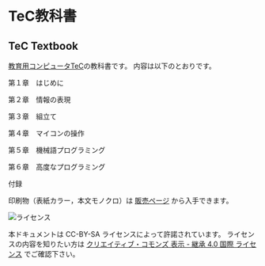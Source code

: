 # TeC教科書
TeC Textbook
---

[教育用コンピュータTeC](https://github.com/tctsigemura/TeC7)の教科書です。
内容は以下のとおりです。

第１章　はじめに

第２章　情報の表現

第３章　組立て

第４章　マイコンの操作

第５章　機械語プログラミング

第６章　高度なプログラミング

付録

印刷物（表紙カラー，本文モノクロ）は
[販売ページ](https://www.seichoku.com/item/DS2000690)
から入手できます。

![ライセンス](https://i.creativecommons.org/l/by-sa/4.0/88x31.png "クリエイティブ・コモンズ・ライセンス")

本ドキュメントは CC-BY-SA ライセンスによって許諾されています。
ライセンスの内容を知りたい方は
[クリエイティブ・コモンズ 表示 - 継承 4.0 国際 ライセンス](https://creativecommons.org/licenses/by-sa/4.0/deed.ja)
でご確認下さい。

